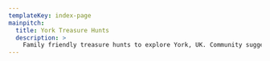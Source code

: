 ```yaml
---
templateKey: index-page
mainpitch:
  title: York Treasure Hunts
  description: >
    Family friendly treasure hunts to explore York, UK. Community suggestions and improvements welcome.
---
```

